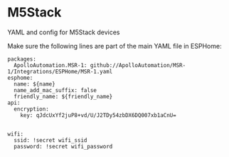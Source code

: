 # M5Stack
YAML and config for M5Stack devices


Make sure the following lines are part of the main YAML file in ESPHome:

```
packages:
  ApolloAutomation.MSR-1: github://ApolloAutomation/MSR-1/Integrations/ESPHome/MSR-1.yaml
esphome:
  name: ${name}
  name_add_mac_suffix: false
  friendly_name: ${friendly_name}
api:
  encryption:
    key: qJdcUxYf2juP8+vd/U/J2TDy54zbDX6DQ007xb1aCnU=


wifi:
  ssid: !secret wifi_ssid
  password: !secret wifi_password
```
